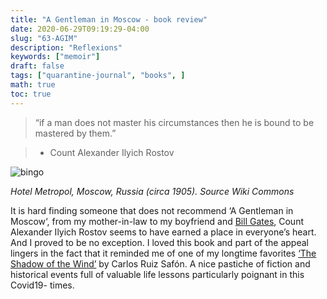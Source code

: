 ```yaml
---
title: "A Gentleman in Moscow - book review"
date: 2020-06-29T09:19:29-04:00
slug: "63-AGIM"
description: "Reflexions"
keywords: ["memoir"]
draft: false
tags: ["quarantine-journal", "books", ]
math: true
toc: true
---
```


> “if a man does not master his circumstances then he is bound to be mastered by them.”

> - Count Alexander Ilyich Rostov

![bingo](/63-AGIM.jpg)

*Hotel Metropol, Moscow, Russia (circa 1905). Source Wiki Commons*

It is hard finding someone that does not recommend ‘A Gentleman in Moscow‘, from my mother-in-law to my boyfriend and <a href="https://www.gatesnotes.com/Books/A-Gentleman-in-Moscow">Bill Gates</a>, Count Alexander Ilyich Rostov seems to have earned a place in everyone’s heart. And I proved to be no exception. I loved this book and part of the appeal lingers in the fact that it reminded me of one of my longtime favorites <a href="https://www.goodreads.com/book/show/3328617-la-sombra-del-viento">‘The Shadow of the Wind’</a> by Carlos Ruiz Safón. A nice pastiche of fiction and historical events full of valuable life lessons particularly poignant in this Covid19- times.